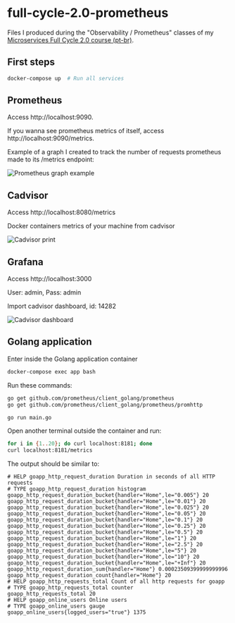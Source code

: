 # full-cycle-2.0-prometheus

Files I produced during the "Observability / Prometheus" classes of my [Microservices Full Cycle 2.0 course (pt-br)](https://drive.google.com/file/d/1MdN-qK_8Pfg6YI3TSfSa5_2-FHmqGxEP/view?usp=sharing).

## First steps

```sh
docker-compose up  # Run all services
```

## Prometheus

Access http://localhost:9090.

If you wanna see prometheus metrics of itself, access http://localhost:9090/metrics.

Example of a graph I created to track the number of requests prometheus made to its /metrics endpoint:

![Prometheus graph example](prometheus-graph.png)

## Cadvisor

Access http://localhost:8080/metrics

Docker containers metrics of your machine from cadvisor

![Cadvisor print](cadvisor-print.png)

## Grafana

Access http://localhost:3000

User: admin, Pass: admin

Import cadvisor dashboard, id: 14282

![Cadvisor dashboard](cadvisor-dashboard.png)

## Golang application

Enter inside the Golang application container

```sh
docker-compose exec app bash
```

Run these commands:

```sh
go get github.com/prometheus/client_golang/prometheus
go get github.com/prometheus/client_golang/prometheus/promhttp

go run main.go
```

Open another terminal outside the container and run:

```sh
for i in {1..20}; do curl localhost:8181; done
curl localhost:8181/metrics
```

The output should be similar to:

```
# HELP goapp_http_request_duration Duration in seconds of all HTTP requests
# TYPE goapp_http_request_duration histogram
goapp_http_request_duration_bucket{handler="Home",le="0.005"} 20
goapp_http_request_duration_bucket{handler="Home",le="0.01"} 20
goapp_http_request_duration_bucket{handler="Home",le="0.025"} 20
goapp_http_request_duration_bucket{handler="Home",le="0.05"} 20
goapp_http_request_duration_bucket{handler="Home",le="0.1"} 20
goapp_http_request_duration_bucket{handler="Home",le="0.25"} 20
goapp_http_request_duration_bucket{handler="Home",le="0.5"} 20
goapp_http_request_duration_bucket{handler="Home",le="1"} 20
goapp_http_request_duration_bucket{handler="Home",le="2.5"} 20
goapp_http_request_duration_bucket{handler="Home",le="5"} 20
goapp_http_request_duration_bucket{handler="Home",le="10"} 20
goapp_http_request_duration_bucket{handler="Home",le="+Inf"} 20
goapp_http_request_duration_sum{handler="Home"} 0.00023509399999999996
goapp_http_request_duration_count{handler="Home"} 20
# HELP goapp_http_requests_total Count of all http requests for goapp
# TYPE goapp_http_requests_total counter
goapp_http_requests_total 20
# HELP goapp_online_users Online users
# TYPE goapp_online_users gauge
goapp_online_users{logged_users="true"} 1375
```
